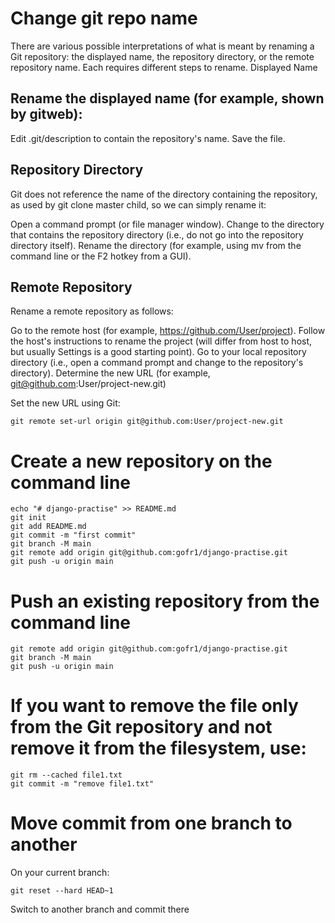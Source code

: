 # Change git repo name

There are various possible interpretations of what is meant by renaming a Git repository: the displayed name, the repository directory, or the remote repository name. Each requires different steps to rename.
Displayed Name

## Rename the displayed name (for example, shown by gitweb):

Edit .git/description to contain the repository's name.
Save the file.

## Repository Directory

Git does not reference the name of the directory containing the repository, as used by git clone master child, so we can simply rename it:

Open a command prompt (or file manager window).
Change to the directory that contains the repository directory (i.e., do not go into the repository directory itself).
Rename the directory (for example, using mv from the command line or the F2 hotkey from a GUI).

## Remote Repository

Rename a remote repository as follows:

Go to the remote host (for example, https://github.com/User/project).
Follow the host's instructions to rename the project (will differ from host to host, but usually Settings is a good starting point).
Go to your local repository directory (i.e., open a command prompt and change to the repository's directory).
Determine the new URL (for example, git@github.com:User/project-new.git)

Set the new URL using Git:

    git remote set-url origin git@github.com:User/project-new.git

# Create a new repository on the command line

    echo "# django-practise" >> README.md
    git init
    git add README.md
    git commit -m "first commit"
    git branch -M main
    git remote add origin git@github.com:gofr1/django-practise.git
    git push -u origin main

# Push an existing repository from the command line

    git remote add origin git@github.com:gofr1/django-practise.git
    git branch -M main
    git push -u origin main

# If you want to remove the file only from the Git repository and not remove it from the filesystem, use:

    git rm --cached file1.txt
    git commit -m "remove file1.txt"

# Move commit from one branch to another
    
On your current branch:

    git reset --hard HEAD~1

Switch to another branch and commit there
